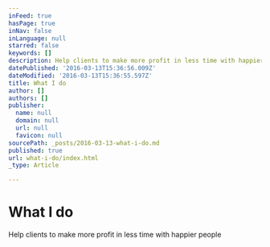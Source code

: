 ```yaml
---
inFeed: true
hasPage: true
inNav: false
inLanguage: null
starred: false
keywords: []
description: Help clients to make more profit in less time with happier people
datePublished: '2016-03-13T15:36:56.009Z'
dateModified: '2016-03-13T15:36:55.597Z'
title: What I do
author: []
authors: []
publisher:
  name: null
  domain: null
  url: null
  favicon: null
sourcePath: _posts/2016-03-13-what-i-do.md
published: true
url: what-i-do/index.html
_type: Article

---
```

# What I do

Help clients to make more profit in less time with happier people